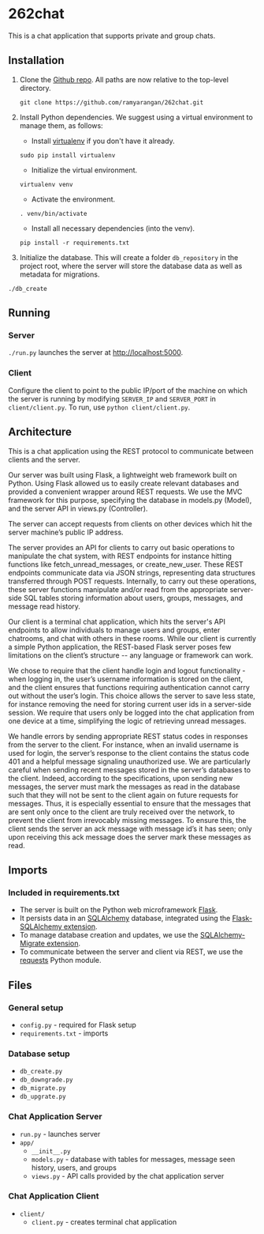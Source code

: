 # 262chat

This is a chat application that supports private and group chats. 

## Installation

1. Clone the [Github repo](https://github.com/ramyarangan/262chat.git). 
   All paths are now relative to the top-level directory.
   ``` 
   git clone https://github.com/ramyarangan/262chat.git 
   ```

2. Install Python dependencies. We suggest using a virtual environment to manage them, as follows:

	* Install [virtualenv](http://flask.pocoo.org/docs/0.10/installation/) if you don't have it already.

	``` 
	sudo pip install virtualenv
	```

	* Initialize the virtual environment.
	```
	virtualenv venv
	```

	* Activate the environment.
	```
	. venv/bin/activate
	```
	
	* Install all necessary dependencies (into the venv).
	```
	pip install -r requirements.txt
	```

3. Initialize the database. This will create a folder `db_repository` in the project root, where the server will store the database data as well as metadata for migrations.
``` 
./db_create 
```


## Running

### Server
`./run.py` launches the server at <http://localhost:5000>.

### Client
Configure the client to point to the public IP/port of the machine on which 
the server is running by modifying `SERVER_IP` and `SERVER_PORT` in 
`client/client.py`. To run, use `python client/client.py`. 


## Architecture

This is a chat application using the REST protocol to communicate between clients and the server. 

Our server was built using Flask, a lightweight web framework built on Python. Using Flask allowed us to easily create relevant databases and provided a convenient wrapper around REST requests. We use the MVC framework for this purpose, specifying the database in models.py (Model), and the server API in views.py (Controller).

The server can accept requests from clients on other devices which hit the server machine’s public IP address. 

The server provides an API for clients to carry out basic operations to manipulate the chat system, with REST endpoints for instance hitting functions like fetch_unread_messages, or create_new_user. These REST endpoints communicate data via JSON strings, representing data structures transferred through POST requests. Internally, to carry out these operations, these server functions manipulate and/or read from the appropriate server-side SQL tables storing information about users, groups, messages, and message read history. 

Our client is a terminal chat application, which hits the server's API endpoints to allow individuals to manage users and groups, enter chatrooms, and chat with others in these rooms. While our client is currently a simple Python application, the REST-based Flask server poses few limitations on the client’s structure -- any language or framework can work. 

We chose to require that the client handle login and logout functionality - when logging in, the user’s username information is stored on the client, and the client ensures that functions requiring authentication cannot carry out without the user’s login. This choice allows the server to save less state, for instance removing the need for storing current user ids in a server-side session. We require that users only be logged into the chat application from one device at a time, simplifying the logic of retrieving unread messages.

We handle errors by sending appropriate REST status codes in responses from the server to the client. For instance, when an invalid username is used for login, the server’s response to the client contains the status code 401 and a helpful message signaling unauthorized use. We are particularly careful when sending recent messages stored in the server’s databases to the client. Indeed, according to the specifications, upon sending new messages, the server must mark the messages as read in the database such that they will not be sent to the client again on future requests for messages. Thus, it is especially essential to ensure that the messages that are sent only once to the client are truly received over the network, to prevent the client from irrevocably missing messages. To ensure this, the client sends the server an ack message with message id’s it has seen; only upon receiving this ack message does the server mark these messages as read.


## Imports

### Included in requirements.txt 
* The server is built on the Python web microframework [Flask](http://flask.pocoo.org/). 
* It persists data in an [SQLAlchemy](http://www.sqlalchemy.org/) database, integrated using the [Flask-SQLAlchemy extension](http://flask-sqlalchemy.pocoo.org/2.1/). 
* To manage database creation and updates, we use the [SQLAlchemy-Migrate extension](https://sqlalchemy-migrate.readthedocs.org/). 
* To communicate between the server and client via REST, we use the [requests](http://docs.python-requests.org/en/master/) Python module. 

## Files

### General setup
* `config.py` - required for Flask setup
* `requirements.txt` - imports

### Database setup
* `db_create.py`
* `db_downgrade.py`
* `db_migrate.py`
* `db_upgrate.py`

### Chat Application Server
* `run.py` - launches server
* `app/`
	* `__init__.py`
	* `models.py` - database with tables for messages, message seen history, users, and groups
	* `views.py` - API calls provided by the chat application server

### Chat Application Client
* `client/`
	* `client.py` - creates terminal chat application 
